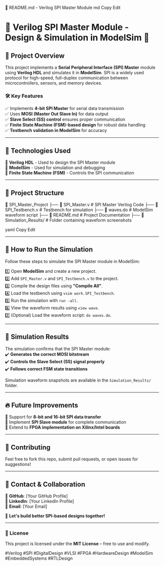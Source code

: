 📌 README.md - Verilog SPI Master Module
md
Copy
Edit
# 🚀 Verilog SPI Master Module - Design & Simulation in ModelSim 🎯  

## 📖 Project Overview  
This project implements a **Serial Peripheral Interface (SPI) Master** module using **Verilog HDL** and simulates it in **ModelSim**. SPI is a widely used protocol for high-speed, full-duplex communication between microcontrollers, sensors, and memory devices.  

### 🛠️ **Key Features**  
✅ Implements **4-bit SPI Master** for serial data transmission  
✅ Uses **MOSI (Master Out Slave In)** for data output  
✅ **Slave Select (SS) control** ensures proper communication  
✅ **Finite State Machine (FSM)-based design** for robust data handling  
✅ **Testbench validation in ModelSim** for accuracy  

---

## 🔗 **Technologies Used**  
🔹 **Verilog HDL** - Used to design the SPI Master module  
🔹 **ModelSim** - Used for simulation and debugging  
🔹 **Finite State Machine (FSM)** - Controls the SPI communication  

---

## 📌 **Project Structure**  
📂 SPI_Master_Project ├── 📜 SPI_Master.v # SPI Master Verilog Code ├── 📜 SPI_Testbench.v # Testbench for simulation ├── 📜 waves.do # ModelSim waveform script ├── 📜 README.md # Project Documentation ├── 📜 Simulation_Results/ # Folder containing waveform screenshots

yaml
Copy
Edit

---

## 🚀 **How to Run the Simulation**  
Follow these steps to simulate the SPI Master module in ModelSim:  

1️⃣ Open **ModelSim** and create a new project.  
2️⃣ Add `SPI_Master.v` and `SPI_Testbench.v` to the project.  
3️⃣ Compile the design files using **"Compile All"**.  
4️⃣ Load the testbench using `vsim work.SPI_Testbench`.  
5️⃣ Run the simulation with `run -all`.  
6️⃣ View the waveform results using `view wave`.  
7️⃣ (Optional) Load the waveform script: `do waves.do`.  

---

## 📸 **Simulation Results**  
The simulation confirms that the SPI Master module:  
✔️ **Generates the correct MOSI bitstream**  
✔️ **Controls the Slave Select (SS) signal properly**  
✔️ **Follows correct FSM state transitions**  

Simulation waveform snapshots are available in the `Simulation_Results/` folder.  

---

## 🔥 **Future Improvements**  
🔹 Support for **8-bit and 16-bit SPI data transfer**  
🔹 Implement **SPI Slave module** for complete communication  
🔹 Extend to **FPGA implementation on Xilinx/Intel boards**  

---

## 🤝 **Contributing**  
Feel free to fork this repo, submit pull requests, or open issues for suggestions!  

---

## 📧 **Contact & Collaboration**  
🔹 **GitHub**: [Your GitHub Profile]  
🔹 **LinkedIn**: [Your LinkedIn Profile]  
🔹 **Email**: [Your Email]  

🚀 **Let's build better SPI-based designs together!**  

---

### 🔖 **License**  
This project is licensed under the **MIT License** – free to use and modify.  

#Verilog #SPI #DigitalDesign #VLSI #FPGA #HardwareDesign #ModelSim #EmbeddedSystems #RTLDesign
